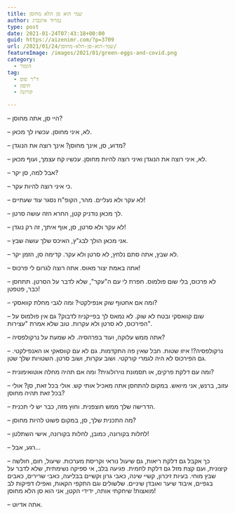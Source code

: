 ```yaml
---
title: שמי הוא סן הלא מחוסן
author: נמרוד איזנברג
type: post
date: 2021-01-24T07:43:18+00:00
guid: https://aizenimr.com/?p=3709
url: /2021/01/24/שמי-הוא-סן-הלא-מחוסן/
featureImage: /images/2021/01/green-eggs-and-covid.png
category:
  - הומור
tag:
  - ד"ר סוס
  - חיסון
  - קורונה

---
```

&#8211; היי סן, אתה מחוסן?

&#8211; לא, איני מחוסן. עכשיו לך מכאן.

&#8211; מדוע, סן, אינך מחוסן? אינך רוצה את הנוגדן?

&#8211; לא, איני רוצה את הנוגדן ואיני רוצה להיות מחוסן. עכשיו קח עצמך, ועוף מכאן.

&#8211; אבל למה, סן יקר?

&#8211; כי איני רוצה להיות עקר.

&#8211; לא עקר ולא נעליים. מהר, הקופ"ח נסגר עוד שעתיים!

&#8211; לך מכאן נודניק קטן, החרא הזה עושה סרטן.

&#8211; לא עקר ולא סרטן, סן, אוף איתך, זה רק נוגדן!

&#8211; אני מכאן הולך לבג"ץ, האיכס שלך עושה שבץ.

&#8211; לא שבץ, אתה סתם נלחץ, לא סרטן ולא עקר. קדימה סן, הזמן יקר.

&#8211; אתה באמת יצור מאוס. אתה רוצה לגרום לי פרכוס!

&#8211; לא פרכוס, בלי שום פולמוס. חפרת לי עם ה"עקר", שלא לדבר על הסרטן. תתחסן כבר, פטפטן!

&#8211; ומה אם אחטוף שוק אנפילקטי? ומה לגבי מחלת קוואסקי?

&#8211; שום קוואסקי ובטח לא שוק. לא נמאס לך בפייקניוז לדבוק? גם אין פולמוס על הפירכוס, לא סרטן ולא עקרות. טוב שלא אמרת "עצירות".

&#8211; אתה ממש עלוקה, ועוד בפרהסיה. לא שמעת על נרקולפסיה?

&#8211; נרקולפסיה?! איזו שטות. חבל שאין פה התקדמות. גם לא עם קווסאקי או האנפילקטי. גם הפירכוס לא היה לגמרי קורקטי. ושוב עקרות, ושוב סרטן. השטויות שלך שטן.

&#8211; ומה עם דלקת פרקים, או תסמונת נוירולוגית? ומה אם תהיה מחלה אוטואימונית?

&#8211; עזוב, ברנש, אני מיואש. במקום להתחסן אתה מאכיל אותי קש. אולי בכל זאת, סן? אולי בכל זאת תהיה מחוסן?

&#8211; הדרישה שלך ממש חוצפנית. וחוץ מזה, כבר יש לי תכנית.

&#8211; מה התכנית שלך, סן, במקום פשוט להיות מחוסן?

&#8211; לחלות בקורונה, כמובן, לחלות בקורונה, אישי השתלטן!

&#8211; רגע, אבל&#8230;

&#8211; כך אקבל גם דלקת ריאות, גם שיעול נוראי וקריסת מערכות. שיעול, חום, חולשה קיצונית, ועם קצת מזל גם דלקת לחמית. פגיעה בלב, אי ספיקה נשימתית, שלא לדבר על שבץ מוחי. בעיות זיכרון, קשיי שינה, כאבי גרון וקשיים בבליעה, כאבי שרירים, כאבים בגפיים, איבוד שיער ואובדן שיניים. שלשולים וגם התקפי הקאות, ואפילו דפיקות לב מואצות! שיחקתי אותה, ידידי הקטן, אני הוא סן הלא מחוסן!

&#8211; אתה אדיוט.